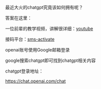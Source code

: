 最近大火的chatgpt究竟该如何拥有呢？

答案在这里：

一位前辈的教学视频，讲解很详细：[youtube](https://www.youtube.com/watch?v=NWJeRBMpsx8)

接码平台：[sms-activate](https://sms-activate.org/cn)

openai账号使用Google邮箱登录

google搜索chatgpt即可找到chatgpt相关内容

chatgpt登录地址：

https://chat.openai.com/chat
